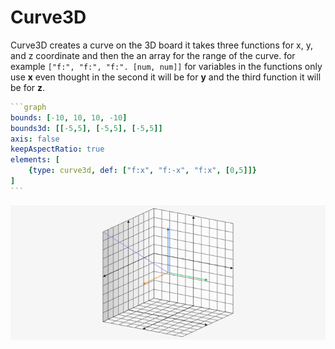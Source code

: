 # Curve3D

Curve3D creates a curve on the 3D board it takes three functions for x, y, and z coordinate and then the an array for the range of the curve. for example `["f:", "f:", "f:". [num, num]]` for variables in the functions only use __x__ even thought in the second it will be for __y__ and the third function it will be for __z__.

````yaml
```graph
bounds: [-10, 10, 10, -10]
bounds3d: [[-5,5], [-5,5], [-5,5]]
axis: false
keepAspectRatio: true
elements: [
	{type: curve3d, def: ["f:x", "f:-x", "f:x", [0,5]]}
]
```
````

![curve3d](../../imgs/Curve3D-graph-1.png)
